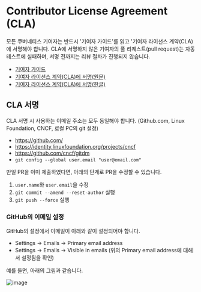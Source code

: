 # Contributor License Agreement (CLA)

모든 쿠버네티스 기여자는 반드시 '기여자 가이드'를 읽고 '기여자 라이선스 계약(CLA)에 서명해야 합니다.
CLA에 서명하지 않은 기여자의 풀 리퀘스트(pull request)는 자동 테스트에 실패하며, 서명 전까지는 리뷰 절차가 진행되지 않습니다.

* [기여자 가이드](https://github.com/kubernetes/community/blob/master/contributors/guide/README.md)
* [기여자 라이선스 계약(CLA)에 서명(원문)](https://github.com/kubernetes/community/blob/master/CLA.md)
* [기여자 라이선스 계약(CLA)에 서명(한글)](CLA-ko.md)

## CLA 서명

CLA 서명 시 사용하는 이메일 주소는 모두 동일해야 합니다. (Github.com, Linux Foundation, CNCF, 로컬 PC의 git 설정)

- https://github.com/<username>
- https://identity.linuxfoundation.org/projects/cncf
- https://github.com/cncf/gitdm
- ```git config --global user.email "user@email.com"```

만일 PR을 이미 제출하였다면, 아래의 단계로 PR을 수정할 수 있습니다.

1. `user.name`와 `user.email`을 수정
2. `git commit --amend --reset-author` 실행
3. `git push --force` 실행

### GitHub의 이메일 설정

GitHub의 설정에서 이메일이 아래와 같이 설정되어야 합니다.

- Settings -> Emails -> Primary email address
- Settings -> Emails -> Visible in emails (위의 Primary email address에 대해서 설정됨을 확인)

예를 들면, 아래의 그림과 같습니다.

![image](https://user-images.githubusercontent.com/2810001/100183405-2f117980-2f22-11eb-9950-b68367eb7994.png)
